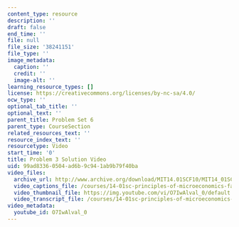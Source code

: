 ```yaml
---
content_type: resource
description: ''
draft: false
end_time: ''
file: null
file_size: '38241151'
file_type: ''
image_metadata:
  caption: ''
  credit: ''
  image-alt: ''
learning_resource_types: []
license: https://creativecommons.org/licenses/by-nc-sa/4.0/
ocw_type: ''
optional_tab_title: ''
optional_text: ''
parent_title: Problem Set 6
parent_type: CourseSection
related_resources_text: ''
resource_index_text: ''
resourcetype: Video
start_time: '0'
title: Problem 3 Solution Video
uid: 99ad8336-0504-ad6b-9c94-1ab9b79f40ba
video_files:
  archive_url: http://www.archive.org/download/MIT14.01SCF10/MIT14_01SCF10_problem_6-3_300k.mp4
  video_captions_file: /courses/14-01sc-principles-of-microeconomics-fall-2011/27acf751c0d75d86bd049d499586cb64_O7IwAlval_0.vtt
  video_thumbnail_file: https://img.youtube.com/vi/O7IwAlval_0/default.jpg
  video_transcript_file: /courses/14-01sc-principles-of-microeconomics-fall-2011/1a4b35e213d91805b43200dee23b51f2_O7IwAlval_0.pdf
video_metadata:
  youtube_id: O7IwAlval_0
---
```

